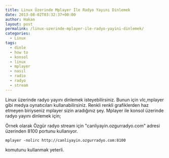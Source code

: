 ```yaml
---
title: Linux Üzerinde Mplayer İle Radyo Yayını Dinlemek
date: 2013-08-02T03:32:37+00:00
author: Hakan
layout: post
permalink: /linux-uzerinde-mplayer-ile-radyo-yayini-dinlemek/
categories:
  - Linux
tags:
  - dinle
  - how to
  - konsol
  - linux
  - mplayer
  - nasıl
  - radio
  - radyo
  - stream
---
```

Linux üzerinde radyo yayını dinlemek isteyebilirsiniz. Bunun için vlc,mplayer gibi medya oynatıcıları kullanabilirsiniz. Renkli renkli grafiklerden haz etmeyen biriyseniz mplayer sizin aradığınız şey. Mplayer ile konsol üzerinde radyo yayını dinlemek için;
  
Örnek olarak Özgür radyo stream için "canliyayin.ozgurradyo.com" adresi üzerinden 8100 portunu kullanıyor. 

`
mplayer -nolirc http://canliyayin.ozgurradyo.com:8100
` 

komutunu kullanmak yeterli.